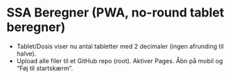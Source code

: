 # SSA Beregner (PWA, no-round tablet beregner)
- Tablet/Dosis viser nu antal tabletter med 2 decimaler (ingen afrunding til halve).
- Upload alle filer til et GitHub repo (root). Aktiver Pages. Åbn på mobil og “Føj til startskærm”.
